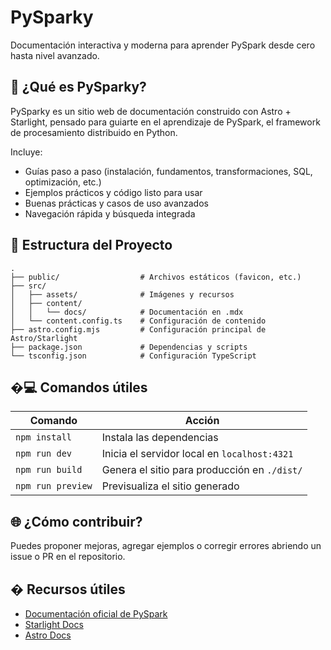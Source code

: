 
# PySparky

Documentación interactiva y moderna para aprender PySpark desde cero hasta nivel avanzado.

## 🚀 ¿Qué es PySparky?

PySparky es un sitio web de documentación construido con Astro + Starlight, pensado para guiarte en el aprendizaje de PySpark, el framework de procesamiento distribuido en Python.

Incluye:
- Guías paso a paso (instalación, fundamentos, transformaciones, SQL, optimización, etc.)
- Ejemplos prácticos y código listo para usar
- Buenas prácticas y casos de uso avanzados
- Navegación rápida y búsqueda integrada

## 📁 Estructura del Proyecto

```
.
├── public/                  # Archivos estáticos (favicon, etc.)
├── src/
│   ├── assets/              # Imágenes y recursos
│   ├── content/
│   │   └── docs/            # Documentación en .mdx
│   └── content.config.ts    # Configuración de contenido
├── astro.config.mjs         # Configuración principal de Astro/Starlight
├── package.json             # Dependencias y scripts
└── tsconfig.json            # Configuración TypeScript
```

## �‍💻 Comandos útiles

| Comando           | Acción                                         |
|-------------------|-----------------------------------------------|
| `npm install`     | Instala las dependencias                      |
| `npm run dev`     | Inicia el servidor local en `localhost:4321`  |
| `npm run build`   | Genera el sitio para producción en `./dist/`  |
| `npm run preview` | Previsualiza el sitio generado                |

## 🌐 ¿Cómo contribuir?

Puedes proponer mejoras, agregar ejemplos o corregir errores abriendo un issue o PR en el repositorio.

## � Recursos útiles

- [Documentación oficial de PySpark](https://spark.apache.org/docs/latest/api/python/)
- [Starlight Docs](https://starlight.astro.build/)
- [Astro Docs](https://docs.astro.build)
